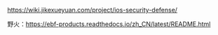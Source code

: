 https://wiki.jikexueyuan.com/project/ios-security-defense/

野火：https://ebf-products.readthedocs.io/zh_CN/latest/README.html